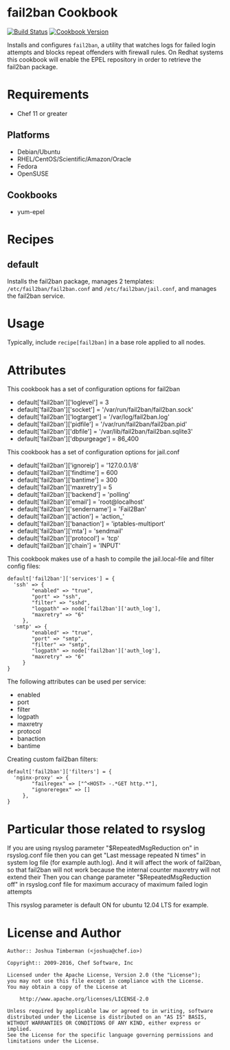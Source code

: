 # fail2ban Cookbook

[![Build Status](https://travis-ci.org/chef-cookbooks/fail2ban.svg?branch=master)](https://travis-ci.org/chef-cookbooks/fail2ban) [![Cookbook Version](https://img.shields.io/cookbook/v/fail2ban.svg)](https://supermarket.chef.io/cookbooks/fail2ban)

Installs and configures `fail2ban`, a utility that watches logs for failed login attempts and blocks repeat offenders with firewall rules. On Redhat systems this cookbook will enable the EPEL repository in order to retrieve the fail2ban package.

# Requirements

- Chef 11 or greater

## Platforms

- Debian/Ubuntu
- RHEL/CentOS/Scientific/Amazon/Oracle
- Fedora
- OpenSUSE

## Cookbooks

- yum-epel

# Recipes

## default

Installs the fail2ban package, manages 2 templates: `/etc/fail2ban/fail2ban.conf` and `/etc/fail2ban/jail.conf`, and manages the fail2ban service.

# Usage

Typically, include `recipe[fail2ban]` in a base role applied to all nodes.

# Attributes

This cookbook has a set of configuration options for fail2ban

- default['fail2ban']['loglevel'] = 3
- default['fail2ban']['socket'] = '/var/run/fail2ban/fail2ban.sock'
- default['fail2ban']['logtarget'] = '/var/log/fail2ban.log'
- default['fail2ban']['pidfile'] = '/var/run/fail2ban/fail2ban.pid'
- default['fail2ban']['dbfile'] = '/var/lib/fail2ban/fail2ban.sqlite3'
- default['fail2ban']['dbpurgeage'] = 86_400

This cookbook has a set of configuration options for jail.conf

- default['fail2ban']['ignoreip'] = '127.0.0.1/8'
- default['fail2ban']['findtime'] = 600
- default['fail2ban']['bantime'] = 300
- default['fail2ban']['maxretry'] = 5
- default['fail2ban']['backend'] = 'polling'
- default['fail2ban']['email'] = 'root@localhost'
- default['fail2ban']['sendername'] = 'Fail2Ban'
- default['fail2ban']['action'] = 'action_'
- default['fail2ban']['banaction'] = 'iptables-multiport'
- default['fail2ban']['mta'] = 'sendmail'
- default['fail2ban']['protocol'] = 'tcp'
- default['fail2ban']['chain'] = 'INPUT'

This cookbook makes use of a hash to compile the jail.local-file and filter config files:

```
default['fail2ban']['services'] = {
  'ssh' => {
        "enabled" => "true",
        "port" => "ssh",
        "filter" => "sshd",
        "logpath" => node['fail2ban']['auth_log'],
        "maxretry" => "6"
     },
  'smtp' => {
        "enabled" => "true",
        "port" => "smtp",
        "filter" => "smtp",
        "logpath" => node['fail2ban']['auth_log'],
        "maxretry" => "6"
     }
}
```

The following attributes can be used per service:

- enabled
- port
- filter
- logpath
- maxretry
- protocol
- banaction
- bantime

Creating custom fail2ban filters:

```
default['fail2ban']['filters'] = {
  'nginx-proxy' => {
        "failregex" => ["^<HOST> -.*GET http.*"],
        "ignoreregex" => []
     },
}
```

# Particular those related to rsyslog

If you are using rsyslog parameter "$RepeatedMsgReduction on" in rsyslog.conf file then you can get "Last message repeated N times" in system log file (for example auth.log). And it will affect the work of fail2ban, so that fail2ban will not work because the internal counter maxretry will not extend their Then you can change parameter "$RepeatedMsgReduction off" in rsyslog.conf file for maximum accuracy of maximum failed login attempts

This rsyslog parameter is default ON for ubuntu 12.04 LTS for example.

# License and Author

```
Author:: Joshua Timberman (<joshua@chef.io>)

Copyright:: 2009-2016, Chef Software, Inc

Licensed under the Apache License, Version 2.0 (the "License");
you may not use this file except in compliance with the License.
You may obtain a copy of the License at

    http://www.apache.org/licenses/LICENSE-2.0

Unless required by applicable law or agreed to in writing, software
distributed under the License is distributed on an "AS IS" BASIS,
WITHOUT WARRANTIES OR CONDITIONS OF ANY KIND, either express or implied.
See the License for the specific language governing permissions and
limitations under the License.
```
